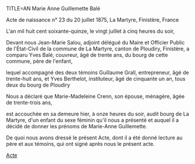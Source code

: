 TITLE=AN Marie Anne Guillemette Balé

Acte de naissance n° 23 du 20 juillet 1875, La Martyre, Finistère, France

L'an mil huit cent soixante-quinze, le vingt juillet à cinq heures du soir,

Devant nous Jean-Marie Salou, adjoint délégué du Maire et Officier Public de l'État-Civil de la commune de La Martyre, canton de Ploudiry, Finistère, a comparu Yves Balé, couvreur, âgé de trente ans, du bourg de cette commune, père de l'enfant,

lequel accompagné des deux témoins Guillaume Grall, entrepreneur, âgé de trente-huit ans, et Yves Berthelot, instituteur, âgé de cinquante un an, tous deux du bourg de Ploudiry

Nous a déclaré que Marie-Madeleine Crenn, son épouse, ménagère, âgée de trente-trois ans,

est accouchée en sa demeure hier, à onze heures du soir, audit bourg de La Martyre, d'un enfant du sexe féminin qu'il nous a présenté et auquel il a décidé de donner les prénoms de Marie-Anne Guillemette.

De quoi nous avons dressé le présent Acte, dont il a été donné lecture au père et aux témoins, qui ont signé après nous le présent acte.



<a href="https://adecang.github.io/gen/la_martyre/media/1875_0720_AN_marie_anne_guillemette_bale.jpg">Acte</a>
